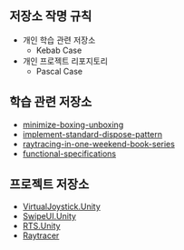 ## 저장소 작명 규칙
- 개인 학습 관련 저장소
  - Kebab Case
- 개인 프로젝트 리포지토리
  - Pascal Case

## 학습 관련 저장소
- [minimize-boxing-unboxing](https://github.com/ChoiJiOne/minimize-boxing-unboxing)
- [implement-standard-dispose-pattern](https://github.com/ChoiJiOne/implement-standard-dispose-pattern)
- [raytracing-in-one-weekend-book-series](https://github.com/ChoiJiOne/raytracing-in-one-weekend-book-series)
- [functional-specifications ](https://github.com/ChoiJiOne/functional-specifications)

## 프로젝트 저장소
- [VirtualJoystick.Unity](https://github.com/ChoiJiOne/VirtualJoystick.Unity)
- [SwipeUI.Unity](https://github.com/ChoiJiOne/SwipeUI.Unity)
- [RTS.Unity](https://github.com/ChoiJiOne/RTS.Unity)
- [Raytracer](https://github.com/ChoiJiOne/Raytracer)
